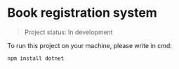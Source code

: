 <h1> Book registration system </h1>

> Project status: In development


To run this project on your machine, please write in cmd:

```
npm install dotnet
```
